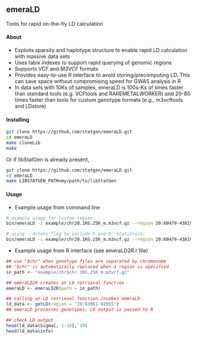 ## emeraLD
Tools for rapid on-the-fly LD calculation
#### About
- Exploits sparsity and haplotype structure to enable rapid LD calculation with massive data sets
- Uses tabix indexes to support rapid querying of genomic regions
- Supports VCF and M3VCF formats
- Provides easy-to-use R interface to avoid storing/precomputing LD. This can save space without compromising speed for GWAS analysis in R 
- In data sets with 10Ks of samples, emeraLD is 100s-Ks of times faster than standard tools (e.g. VCFtools and RAREMETALWORKER) and 20-80 times faster than tools for custom genotype formats (e.g., m3vcftools and LDstore)
#### Installing 
```bash
git clone https://github.com/statgen/emeraLD.git  
cd emeraLD  
make cloneLib  
make  
```
Or if libStatGen is already present,  
```bash
git clone https://github.com/statgen/emeraLD.git  
cd emeraLD  
make LIBSTATGEN_PATH=my/path/to/libStatGen  
```
#### Usage 
- Example usage from command line  
```bash
# example usage for custom region:
bin/emeraLD -i example/chr20.1KG.25K_m.m3vcf.gz --region 20:60479-438197 --stdout | bgzip -c > my_LD.txt.gz

# using --dstats flag to include D and D' statistics:
bin/emeraLD -i example/chr20.1KG.25K_m.m3vcf.gz --region 20:60479-438197 --stdout --dstats | head
```
- Example usage from R interface (see emeraLD2R.r file) 
```R
## use "$chr" when genotype files are separated by chromosome
## "$chr" is automatically replaced when a region is specified
in_path <- "example/chr$chr.1KG.25K_m.m3vcf.gz"

## emeraLD2R creates an LD retrieval function 
emeraLD <- emeraLD2R(path = in_path)

## calling an LD retrieval function invokes emeraLD
ld_data <- getLD(region = "20:83061-92955")
## emeraLD processes genotypes; LD output is passed to R

## check LD output 
head(ld_data$Sigma[, 1:10], 10)
head(ld_data$info)
```

